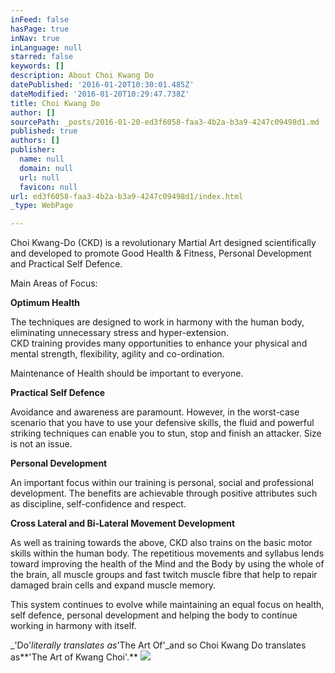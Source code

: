 ```yaml
---
inFeed: false
hasPage: true
inNav: true
inLanguage: null
starred: false
keywords: []
description: About Choi Kwang Do
datePublished: '2016-01-20T10:30:01.485Z'
dateModified: '2016-01-20T10:29:47.738Z'
title: Choi Kwang Do
author: []
sourcePath: _posts/2016-01-20-ed3f6058-faa3-4b2a-b3a9-4247c09498d1.md
published: true
authors: []
publisher:
  name: null
  domain: null
  url: null
  favicon: null
url: ed3f6058-faa3-4b2a-b3a9-4247c09498d1/index.html
_type: WebPage

---
```

Choi Kwang-Do (CKD) is a revolutionary Martial Art designed scientifically and developed to promote Good Health & Fitness, Personal Development and Practical Self Defence.

Main Areas of Focus:

**Optimum Health**

The techniques are designed to work in harmony with the human body, eliminating unnecessary stress and hyper-extension.  
CKD training provides many opportunities to enhance your physical and mental strength, flexibility, agility and co-ordination.

Maintenance of Health should be important to everyone.

**Practical Self Defence**

Avoidance and awareness are paramount. However, in the worst-case scenario that you have to use your defensive skills, the fluid and powerful striking techniques can enable you to stun, stop and finish an attacker. Size is not an issue.

**Personal Development**

An important focus within our training is personal, social and professional development. The benefits are achievable through positive attributes such as discipline, self-confidence and respect.

**Cross Lateral and Bi-Lateral Movement Development**

As well as training towards the above, CKD also trains on the basic motor skills within the human body. The repetitious movements and syllabus lends toward improving the health of the Mind and the Body by using the whole of the brain, all muscle groups and fast twitch muscle fibre that help to repair damaged brain cells and expand muscle memory.

This system continues to evolve while maintaining an equal focus on health, self defence, personal development and helping the body to continue working in harmony with itself.

_'Do'_literally translates as_'The Art Of'_and so Choi Kwang Do translates as**'The Art of Kwang Choi'.**
![](https://the-grid-user-content.s3-us-west-2.amazonaws.com/5e66bfe7-2923-4b26-9d38-8c855f68ed5a.jpg)
